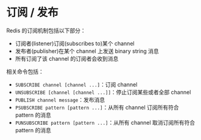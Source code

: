 # 订阅 / 发布

Redis 的订阅机制包括以下部分：

- 订阅者(listener)订阅(subscribes to)某个 channel
- 发布者(publisher)在某个 channel 上发送 binary string 消息
- 所有订阅了该 channel 的订阅者会收到消息

相关命令包括：

- `SUBSCRIBE channel [channel ...]`：订阅 channel
- `UNSUBSCRIBE [channel [channel ...]]`：停止订阅某些或者全部 channel
- `PUBLISH channel message`：发布消息
- `PSUBSCRIBE pattern [pattern ...]`：从所有 channel 订阅所有符合 pattern 的消息
- `PUNSUBSCRIBE pattern [pattern ...]`：从所有 channel 取消订阅所有符合 pattern 的消息
